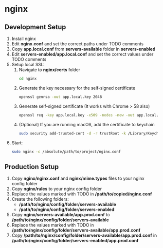 # nginx

## Development Setup

1. Install nginx
2. Edit **nginx.conf** and set the correct paths under TODO comments
3. Copy **app.local.conf** from **servers-available** folder in **servers-enabled**
4. Edit **servers-enabled/app.local.conf**  and set the correct values under TODO comments
5. Setup local SSL:
   1. Navigate to **nginx/certs** folder
      ```bash
      cd nginx
      ```
   2. Generate the key necessary for the self-signed certificate
      ```bash
      openssl genrsa -out app.local.key 2048
      ```
   3. Generate self-signed certificate (It works with Chrome > 58 also)
      ```bash
      openssl req -key app.local.key -x509 -nodes -new -out app.local.crt -subj "/CN=app.local" -reqexts SAN -extensions SAN -config <(cat /etc/ssl/openssl.cnf <(printf '[SAN]\nsubjectAltName=DNS:app.local')) -sha256 -days 3650
      ```
   4. (Optional) If you are running macOS, add the certificate to keychain
      ```bash
      sudo security add-trusted-cert -d -r trustRoot -k /Library/Keychains/System.keychain app.local.crt
      ```
5. Start:
   ```bash
   sudo nginx -c /absolute/path/to/project/nginx.conf
   ```
   
## Production Setup

1. Copy **nginx/nginx.conf** and **nginx/mime.types** files to your nginx config folder
2. Copy **nginx/rules** to your nginx config folder
3. Replace the values marked with TODO in **/path/to/copied/nginx.conf**
4. Create the following folders:
   * **/path/to/nginx/config/folder/servers-available**
   * **/path/to/nginx/config/folder/servers-enabled**
5. Copy **nginx/servers-available/app.prod.conf** to **/path/to/nginx/config/folder/servers-available**
6. Replace the values marked with TODO in **/path/to/nginx/config/folder/servers-available/app.prod.conf**
7. Copy **/path/to/nginx/config/folder/servers-available/app.prod.conf** in **/path/to/nginx/config/folder/servers-enabled/app.prod.conf**
